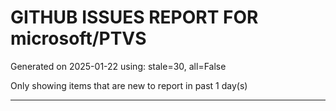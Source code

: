 
# GITHUB ISSUES REPORT FOR microsoft/PTVS


Generated on 2025-01-22 using: stale=30, all=False


Only showing items that are new to report in past 1 day(s)


---




















